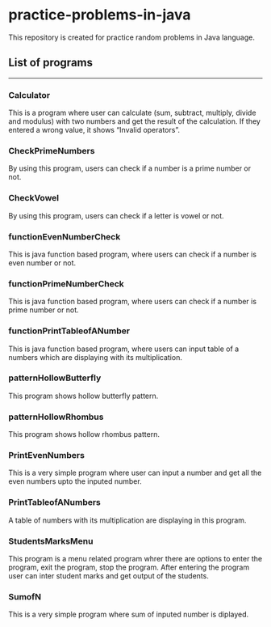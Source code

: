 # practice-problems-in-java
This repository is created for practice random problems in Java language. 

## List of programs
--- 

### Calculator
<p>This is a program where user can calculate (sum, subtract, multiply, divide and modulus) with two numbers and get the result of the calculation. If they entered a wrong value, it shows “Invalid operators”.</p>

### CheckPrimeNumbers
<p>By using this program, users can check if a number is a prime number or not. </p>

### CheckVowel
<p>By using this program, users can check if a letter is vowel or not. </p>

### functionEvenNumberCheck
<p>This is java function based program, where users can check if a number is even number or not. </p>

### functionPrimeNumberCheck
<p>This is java function based program, where users can check if a number is prime number or not. </p>

### functionPrintTableofANumber
<p>This is java function based program, where users can input table of a numbers which are displaying with its multiplication. </p>

### patternHollowButterfly
<p>This program shows hollow butterfly pattern.</p>

### patternHollowRhombus
<p>This program shows hollow rhombus pattern.</p>

### PrintEvenNumbers
<p>This is a very simple program where user can input a number and get all the even numbers upto the inputed number.</p>

### PrintTableofANumbers
<p>A table of numbers with its multiplication are displaying in this program.</p>

### StudentsMarksMenu
<p>This program is a menu related program whrer there are options to enter the program, exit the program, stop the program. After entering the program user can inter student marks and get output of the students.</p>

### SumofN
<p>This is a very simple program where sum of inputed number is diplayed.</p>